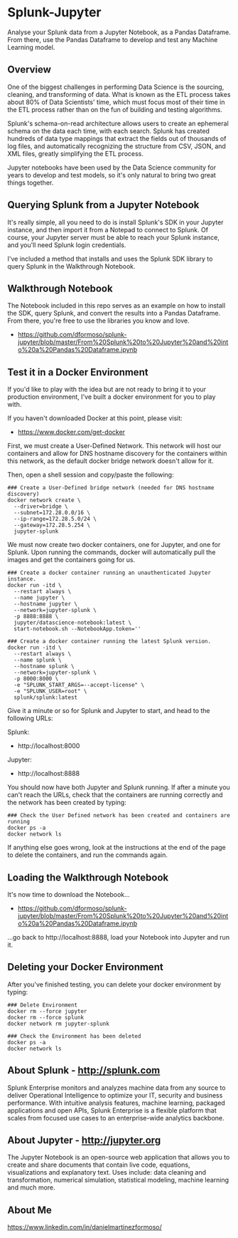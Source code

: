 # Splunk-Jupyter
Analyse your Splunk data from a Jupyter Notebook, as a Pandas Dataframe. From there, use the Pandas Dataframe to develop and test any Machine Learning model.

## Overview
One of the biggest challenges in performing Data Science is the sourcing, cleaning, and transforming of data. What is known as the ETL process takes about 80% of Data Scientists' time, which must focus most of their time in the ETL process rather than on the fun of building and testing algorithms.

Splunk's schema-on-read architecture allows users to create an ephemeral schema on the data each time, with each search. Splunk has created hundreds of data type mappings that extract the fields out of thousands of log files, and automatically recognizing the structure from CSV, JSON, and XML files, greatly simplifying the ETL process.

Jupyter notebooks have been used by the Data Science community for years to develop and test models, so it's only natural to bring two great things together.

## Querying Splunk from a Jupyter Notebook
It's really simple, all you need to do is install Splunk's SDK in your Jupyter instance, and then import it from a Notepad to connect to Splunk. Of course, your Jupyter server must be able to reach your Splunk instance, and you'll need Splunk login credentials.

I've included a method that installs and uses the Splunk SDK library to query Splunk in the Walkthrough Notebook.

## Walkthrough Notebook
The Notebook included in this repo serves as an example on how to install the SDK, query Splunk, and convert the results into a Pandas Dataframe. From there, you're free to use the libraries you know and love.
- https://github.com/dformoso/splunk-jupyter/blob/master/From%20Splunk%20to%20Jupyter%20and%20into%20a%20Pandas%20Dataframe.ipynb

## Test it in a Docker Environment
If you'd like to play with the idea but are not ready to bring it to your production environment, I've built a docker environment for you to play with.

If you haven't downloaded Docker at this point, please visit: 
- https://www.docker.com/get-docker

First, we must create a User-Defined Network. This network will host our containers and allow for DNS hostname discovery for the containers within this network, as the default docker bridge network doesn't allow for it.

Then, open a shell session and copy/paste the following:

```shell
### Create a User-Defined bridge network (needed for DNS hostname discovery)
docker network create \
  --driver=bridge \
  --subnet=172.28.0.0/16 \
  --ip-range=172.28.5.0/24 \
  --gateway=172.28.5.254 \
  jupyter-splunk
```

We must now create two docker containers, one for Jupyter, and one for Splunk. Upon running the commands, docker will automatically pull the images and get the containers going for us.

```shell
### Create a docker container running an unauthenticated Jupyter instance.
docker run -itd \
  --restart always \
  --name jupyter \
  --hostname jupyter \
  --network=jupyter-splunk \
  -p 8888:8888 \
  jupyter/datascience-notebook:latest \
  start-notebook.sh --NotebookApp.token=''

### Create a docker container running the latest Splunk version.
docker run -itd \
  --restart always \
  --name splunk \
  --hostname splunk \
  --network=jupyter-splunk \
  -p 8000:8000 \
  -e "SPLUNK_START_ARGS=--accept-license" \
  -e "SPLUNK_USER=root" \
  splunk/splunk:latest
```

Give it a minute or so for Splunk and Jupyter to start, and head to the following URLs:

Splunk:  
- http://localhost:8000

Jupyter: 
- http://localhost:8888

You should now have both Jupyter and Splunk running. If after a minute you can't reach the URLs, check that the containers are running correctly and the network has been created by typing:

```shell
### Check the User Defined network has been created and containers are running
docker ps -a
docker network ls
```

If anything else goes wrong, look at the instructions at the end of the page to delete the containers, and run the commands again.

## Loading the Walkthrough Notebook
It's now time to download the Notebook...
- https://github.com/dformoso/splunk-jupyter/blob/master/From%20Splunk%20to%20Jupyter%20and%20into%20a%20Pandas%20Dataframe.ipynb

...go back to http://localhost:8888, load your Notebook into Jupyter and run it.

## Deleting your Docker Environment
After you've finished testing, you can delete your docker environment by typing:

```shell
### Delete Environment
docker rm --force jupyter
docker rm --force splunk
docker network rm jupyter-splunk

### Check the Environment has been deleted
docker ps -a
docker network ls
```

## About Splunk - http://splunk.com
Splunk Enterprise monitors and analyzes machine data from any source to deliver Operational Intelligence to optimize your IT, security and business performance. With intuitive analysis features, machine learning, packaged applications and open APIs, Splunk Enterprise is a flexible platform that scales from focused use cases to an enterprise-wide analytics backbone.

## About Jupyter - http://jupyter.org
The Jupyter Notebook is an open-source web application that allows you to create and share documents that contain live code, equations, visualizations and explanatory text. Uses include: data cleaning and transformation, numerical simulation, statistical modeling, machine learning and much more.

## About Me
https://www.linkedin.com/in/danielmartinezformoso/
